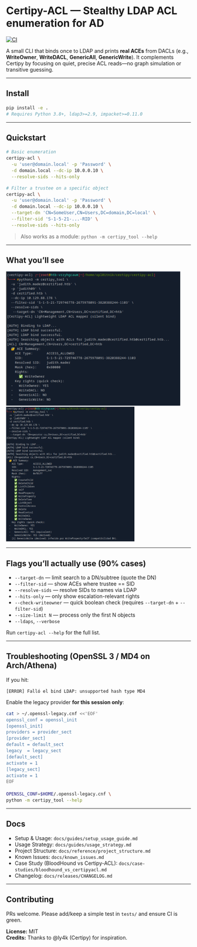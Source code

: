 # Certipy-ACL — Stealthy LDAP ACL enumeration for AD

[![CI](https://github.com/xploitnik/certipy-acl/actions/workflows/ci.yml/badge.svg)](https://github.com/xploitnik/certipy-acl/actions/workflows/ci.yml)

A small CLI that binds once to LDAP and prints **real ACEs** from DACLs (e.g., **WriteOwner**, **WriteDACL**, **GenericAll**, **GenericWrite**). It complements Certipy by focusing on quiet, precise ACL reads—no graph simulation or transitive guessing.

---

## Install

```bash
pip install -e .
# Requires Python 3.8+, ldap3>=2.9, impacket>=0.11.0
```

---

## Quickstart

```bash
# Basic enumeration
certipy-acl \
  -u 'user@domain.local' -p 'Password' \
  -d domain.local --dc-ip 10.0.0.10 \
  --resolve-sids --hits-only
```

```bash
# Filter a trustee on a specific object
certipy-acl \
  -u 'user@domain.local' -p 'Password' \
  -d domain.local --dc-ip 10.0.0.10 \
  --target-dn 'CN=SomeUser,CN=Users,DC=domain,DC=local' \
  --filter-sid 'S-1-5-21-...-RID' \
  --resolve-sids --hits-only
```

> Also works as a module: `python -m certipy_tool --help`

---

## What you’ll see

<a href="docs/images/acl_writeowner_judith_management.png">
  <img src="docs/images/acl_writeowner_judith_management.png" width="475" alt="WriteOwner output">
</a>

<a href="docs/images/acl_writeowner_judith_management.png">
  <img src="docs/images/acl_Generic_All.png" width="350" alt="WriteOwner output">
</a>




---

## Flags you’ll actually use (90% cases)

- `--target-dn` — limit search to a DN/subtree (quote the DN)
- `--filter-sid` — show ACEs where trustee == SID
- `--resolve-sids` — resolve SIDs to names via LDAP
- `--hits-only` — only show escalation-relevant rights
- `--check-writeowner` — quick boolean check (requires `--target-dn` + `--filter-sid`)
- `--size-limit N` — process only the first N objects
- `--ldaps`, `--verbose`

Run `certipy-acl --help` for the full list.

---

## Troubleshooting (OpenSSL 3 / MD4 on Arch/Athena)

If you hit:
```
[ERROR] Falló el bind LDAP: unsupported hash type MD4
```

Enable the legacy provider **for this session only**:

```bash
cat > ~/.openssl-legacy.cnf <<'EOF'
openssl_conf = openssl_init
[openssl_init]
providers = provider_sect
[provider_sect]
default = default_sect
legacy  = legacy_sect
[default_sect]
activate = 1
[legacy_sect]
activate = 1
EOF

OPENSSL_CONF=$HOME/.openssl-legacy.cnf \
python -m certipy_tool --help
```

---

## Docs

- Setup & Usage: `docs/guides/setup_usage_guide.md`  
- Usage Strategy: `docs/guides/usage_strategy.md`  
- Project Structure: `docs/reference/project_structure.md`  
- Known Issues: `docs/known_issues.md`  
- Case Study (BloodHound vs Certipy-ACL): `docs/case-studies/bloodhound_vs_certipyacl.md`  
- Changelog: `docs/releases/CHANGELOG.md`

---

## Contributing

PRs welcome. Please add/keep a simple test in `tests/` and ensure CI is green.

**License:** MIT  
**Credits:** Thanks to @ly4k (Certipy) for inspiration.









